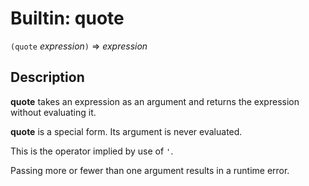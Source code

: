 Builtin: quote
==============

`(quote` _expression_`)` => _expression_

Description
-----------

**quote** takes an expression as an argument and returns the expression without
evaluating it.

**quote** is a special form. Its argument is never evaluated.

This is the operator implied by use of `'`.

Passing more or fewer than one argument results in a runtime error.

